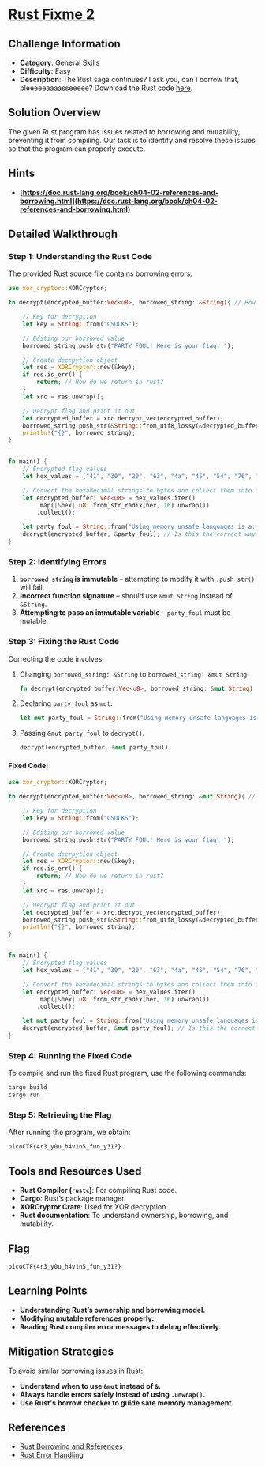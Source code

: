 # [Rust Fixme 2](https://play.picoctf.org/practice/challenge/XXX)

## Challenge Information

- **Category**: General Skills
- **Difficulty**: Easy
- **Description**: The Rust saga continues? I ask you, can I borrow that, pleeeeeaaaasseeeee?
Download the Rust code [here](https://challenge-files.picoctf.net/c_verbal_sleep/babfbee79718a6363826ba86300173ffde6d81577e9dd07d4130c53a7eecf6c3/fixme2.tar.gz).

## Solution Overview

The given Rust program has issues related to borrowing and mutability, preventing it from compiling. Our task is to identify and resolve these issues so that the program can properly execute.

## Hints

- **[https://doc.rust-lang.org/book/ch04-02-references-and-borrowing.html](https://doc.rust-lang.org/book/ch04-02-references-and-borrowing.html)**

## Detailed Walkthrough

### Step 1: Understanding the Rust Code

The provided Rust source file contains borrowing errors:

```rust
use xor_cryptor::XORCryptor;

fn decrypt(encrypted_buffer:Vec<u8>, borrowed_string: &String){ // How do we pass values to a function that we want to change?

    // Key for decryption
    let key = String::from("CSUCKS");

    // Editing our borrowed value
    borrowed_string.push_str("PARTY FOUL! Here is your flag: ");

    // Create decrpytion object
    let res = XORCryptor::new(&key);
    if res.is_err() {
        return; // How do we return in rust?
    }
    let xrc = res.unwrap();

    // Decrypt flag and print it out
    let decrypted_buffer = xrc.decrypt_vec(encrypted_buffer);
    borrowed_string.push_str(&String::from_utf8_lossy(&decrypted_buffer));
    println!("{}", borrowed_string);
}


fn main() {
    // Encrypted flag values
    let hex_values = ["41", "30", "20", "63", "4a", "45", "54", "76", "01", "1c", "7e", "59", "63", "e1", "61", "25", "0d", "c4", "60", "f2", "12", "a0", "18", "03", "51", "03", "36", "05", "0e", "f9", "42", "5b"];

    // Convert the hexadecimal strings to bytes and collect them into a vector
    let encrypted_buffer: Vec<u8> = hex_values.iter()
        .map(|&hex| u8::from_str_radix(hex, 16).unwrap())
        .collect();

    let party_foul = String::from("Using memory unsafe languages is a: "); // Is this variable changeable?
    decrypt(encrypted_buffer, &party_foul); // Is this the correct way to pass a value to a function so that it can be changed?
}
```

### Step 2: Identifying Errors

1. **`borrowed_string` is immutable** – attempting to modify it with `.push_str()` will fail.
2. **Incorrect function signature** – should use `&mut String` instead of `&String`.
3. **Attempting to pass an immutable variable** – `party_foul` must be mutable.

### Step 3: Fixing the Rust Code

Correcting the code involves:

1. Changing `borrowed_string: &String` to `borrowed_string: &mut String`.
    ```rust
    fn decrypt(encrypted_buffer:Vec<u8>, borrowed_string: &mut String)
    ```
2. Declaring `party_foul` as `mut`.
    ```rust
    let mut party_foul = String::from("Using memory unsafe languages is a: ");
    ```
3. Passing `&mut party_foul` to `decrypt()`.
    ```rust
    decrypt(encrypted_buffer, &mut party_foul);
    ```

#### Fixed Code:

```rust
use xor_cryptor::XORCryptor;

fn decrypt(encrypted_buffer:Vec<u8>, borrowed_string: &mut String){ // How do we pass values to a function that we want to change?

    // Key for decryption
    let key = String::from("CSUCKS");

    // Editing our borrowed value
    borrowed_string.push_str("PARTY FOUL! Here is your flag: ");

    // Create decrpytion object
    let res = XORCryptor::new(&key);
    if res.is_err() {
        return; // How do we return in rust?
    }
    let xrc = res.unwrap();

    // Decrypt flag and print it out
    let decrypted_buffer = xrc.decrypt_vec(encrypted_buffer);
    borrowed_string.push_str(&String::from_utf8_lossy(&decrypted_buffer));
    println!("{}", borrowed_string);
}


fn main() {
    // Encrypted flag values
    let hex_values = ["41", "30", "20", "63", "4a", "45", "54", "76", "01", "1c", "7e", "59", "63", "e1", "61", "25", "0d", "c4", "60", "f2", "12", "a0", "18", "03", "51", "03", "36", "05", "0e", "f9", "42", "5b"];

    // Convert the hexadecimal strings to bytes and collect them into a vector
    let encrypted_buffer: Vec<u8> = hex_values.iter()
        .map(|&hex| u8::from_str_radix(hex, 16).unwrap())
        .collect();

    let mut party_foul = String::from("Using memory unsafe languages is a: "); // Is this variable changeable?
    decrypt(encrypted_buffer, &mut party_foul); // Is this the correct way to pass a value to a function so that it can be changed?
}
```

### Step 4: Running the Fixed Code

To compile and run the fixed Rust program, use the following commands:

```bash
cargo build
cargo run
```

### Step 5: Retrieving the Flag

After running the program, we obtain:

```
picoCTF{4r3_y0u_h4v1n5_fun_y31?}
```

## Tools and Resources Used

- **Rust Compiler (`rustc`)**: For compiling Rust code.
- **Cargo**: Rust’s package manager.
- **XORCryptor Crate**: Used for XOR decryption.
- **Rust documentation**: To understand ownership, borrowing, and mutability.

## Flag

```
picoCTF{4r3_y0u_h4v1n5_fun_y31?}
```

## Learning Points

- **Understanding Rust’s ownership and borrowing model.**
- **Modifying mutable references properly.**
- **Reading Rust compiler error messages to debug effectively.**

## Mitigation Strategies

To avoid similar borrowing issues in Rust:

- **Understand when to use `&mut` instead of `&`.**
- **Always handle errors safely instead of using `.unwrap()`.**
- **Use Rust's borrow checker to guide safe memory management.**

## References

- [Rust Borrowing and References](https://doc.rust-lang.org/book/ch04-02-references-and-borrowing.html)
- [Rust Error Handling](https://doc.rust-lang.org/rust-by-example/error.html)